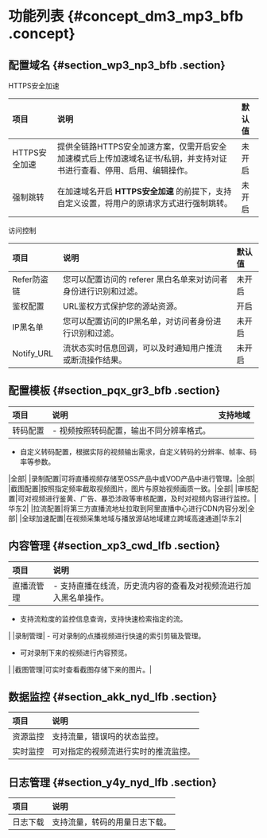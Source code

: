 # 功能列表 {#concept_dm3_mp3_bfb .concept}

## 配置域名 {#section_wp3_np3_bfb .section}

HTTPS安全加速

|项目|说明|默认值|
|:-|:-|:--|
|HTTPS安全加速|提供全链路HTTPS安全加速方案，仅需开启安全加速模式后上传加速域名证书/私钥，并支持对证书进行查看、停用、启用、编辑操作。|未开启|
|强制跳转|在加速域名开启 **HTTPS安全加速** 的前提下，支持自定义设置，将用户的原请求方式进行强制跳转。|未开启|

访问控制

|项目|说明|默认值|
|:-|:-|:--|
|Refer防盗链|您可以配置访问的 referer 黑白名单来对访问者身份进行识别和过滤。|未开启|
|鉴权配置|URL鉴权方式保护您的源站资源。|开启|
|IP黑名单|您可以配置访问的IP黑名单，对访问者身份进行识别和过滤。|未开启|
|Notify\_URL|流状态实时信息回调，可以及时通知用户推流或断流操作结果。|未开启|

## 配置模板 {#section_pqx_gr3_bfb .section}

|项目|说明|支持地域|
|:-|:-|:---|
|转码配置| -   视频按照转码配置，输出不同分辨率格式。
-   自定义转码配置，根据实际的视频输出需求，自定义转码的分辨率、帧率、码率等参数。

 |全部|
|录制配置|可将直播视频存储至OSS产品中或VOD产品中进行管理。|全部|
|截图配置|按照指定频率截取视频图片，图片与原始视频画质一致。|全部|
|审核配置|可对视频进行鉴黄、广告、暴恐涉政等审核配置，及时对视频内容进行监控。|华东2|
|拉流配置|将第三方直播流地址拉取到阿里直播中心进行CDN内容分发|全部|
|全球加速配置|在视频采集地域与播放源站地域建立跨域高速通道|华东2|

## 内容管理 {#section_xp3_cwd_lfb .section}

|项目|说明|
|:-|:-|
|直播流管理| -   支持直播在线流，历史流内容的查看及对视频流进行加入黑名单操作。
-   支持流粒度的监控信息查询，支持快速检索指定的流。

 |
|录制管理| -   可对录制的点播视频进行快速的索引剪辑及管理。
-   可对录制下来的视频进行内容预览。

 |
|截图管理|可实时查看截图存储下来的图片。|

## 数据监控 {#section_akk_nyd_lfb .section}

|项目|说明|
|:-|:-|
|资源监控|支持流量，错误吗的状态监控。|
|实时监控|可对指定的视频流进行实时的推流监控。|

## 日志管理 {#section_y4y_nyd_lfb .section}

|项目|说明|
|:-|:-|
|日志下载|支持流量，转码的用量日志下载。|

